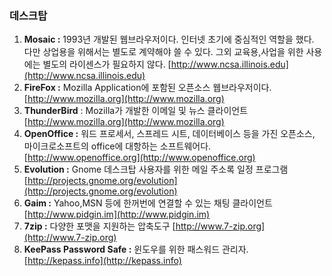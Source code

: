 ### 데스크탑

1. **Mosaic :** 1993년 개발된 웹브라우저이다. 인터넷 초기에 중심적인 역할을 했다. 다만 상업용을 위해서는 별도로 계약해야 쓸 수 있다. 그외 교육용,사업을 위한 사용에는 별도의 라이센스가 필요하지 않다. [http://www.ncsa.illinois.edu](http://www.ncsa.illinois.edu)
2. **FireFox :** Mozilla Application에 포함된 오픈소스 웹브라우저이다. [http://www.mozilla.org](http://www.mozilla.org)
3. **ThunderBird** : Mozilla가 개발한 이메일 및 뉴스 클라이언트 [http://www.mozilla.org](http://www.mozilla.org)
4. **OpenOffice :** 워드 프로세서, 스프레드 시트, 데이터베이스 등을 가진 오픈소스, 마이크로소프트의 office에 대항하는 소프트웨어다. [http://www.openoffice.org](http://www.openoffice.org)
5. **Evolution :** Gnome 데스크탑 사용자를 위한 메일 주소록 일정 프로그램 [http://projects.gnome.org/evolution](http://projects.gnome.org/evolution)
6. **Gaim :** Yahoo,MSN 등에 한꺼번에 연결할 수 있는 채팅 클라이언트 [http://www.pidgin.im](http://www.pidgin.im)
7. **7zip :** 다양한 포맷을 지원하는 압축도구 [http://www.7-zip.org](http://www.7-zip.org)
8. **KeePass Password Safe :** 윈도우를 위한 패스워드 관리자. [http://kepass.info](http://kepass.info)



